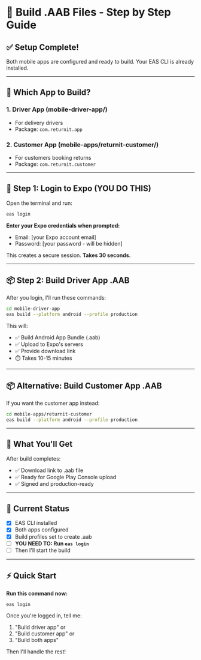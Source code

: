 # 🚀 Build .AAB Files - Step by Step Guide

## ✅ Setup Complete!

Both mobile apps are configured and ready to build. Your EAS CLI is already installed.

---

## 📱 Which App to Build?

### 1. **Driver App** (mobile-driver-app/)
- For delivery drivers
- Package: `com.returnit.app`

### 2. **Customer App** (mobile-apps/returnit-customer/)
- For customers booking returns
- Package: `com.returnit.customer`

---

## 🔐 Step 1: Login to Expo (YOU DO THIS)

Open the terminal and run:

```bash
eas login
```

**Enter your Expo credentials when prompted:**
- Email: [your Expo account email]
- Password: [your password - will be hidden]

This creates a secure session. **Takes 30 seconds.**

---

## 📦 Step 2: Build Driver App .AAB

After you login, I'll run these commands:

```bash
cd mobile-driver-app
eas build --platform android --profile production
```

This will:
- ✅ Build Android App Bundle (.aab)
- ✅ Upload to Expo's servers
- ✅ Provide download link
- ⏱️ Takes 10-15 minutes

---

## 📦 Alternative: Build Customer App .AAB

If you want the customer app instead:

```bash
cd mobile-apps/returnit-customer
eas build --platform android --profile production
```

---

## 🎯 What You'll Get

After build completes:
- ✅ Download link to .aab file
- ✅ Ready for Google Play Console upload
- ✅ Signed and production-ready

---

## 🚦 Current Status

- [x] EAS CLI installed
- [x] Both apps configured
- [x] Build profiles set to create .aab
- [ ] **YOU NEED TO: Run `eas login`**
- [ ] Then I'll start the build

---

## ⚡ Quick Start

**Run this command now:**
```bash
eas login
```

Once you're logged in, tell me:
1. "Build driver app" or
2. "Build customer app" or
3. "Build both apps"

Then I'll handle the rest!
